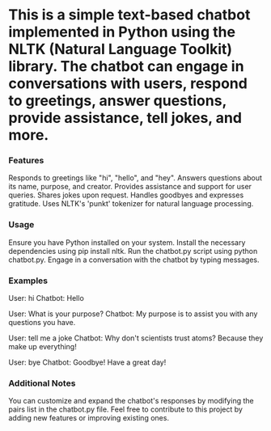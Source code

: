 # This is a simple text-based chatbot implemented in Python using the NLTK (Natural Language Toolkit) library. The chatbot can engage in conversations with users, respond to greetings, answer questions, provide assistance, tell jokes, and more.

### Features
Responds to greetings like "hi", "hello", and "hey".
Answers questions about its name, purpose, and creator.
Provides assistance and support for user queries.
Shares jokes upon request.
Handles goodbyes and expresses gratitude.
Uses NLTK's 'punkt' tokenizer for natural language processing.

### Usage
Ensure you have Python installed on your system.
Install the necessary dependencies using pip install nltk.
Run the chatbot.py script using python chatbot.py.
Engage in a conversation with the chatbot by typing messages.

### Examples
User: hi
Chatbot: Hello

User: What is your purpose?
Chatbot: My purpose is to assist you with any questions you have.

User: tell me a joke
Chatbot: Why don't scientists trust atoms? Because they make up everything!

User: bye
Chatbot: Goodbye! Have a great day!

### Additional Notes
You can customize and expand the chatbot's responses by modifying the pairs list in the chatbot.py file.
Feel free to contribute to this project by adding new features or improving existing ones.
